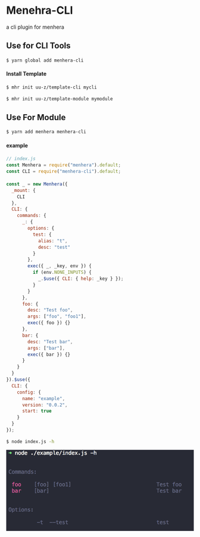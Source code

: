 # Menehra-CLI

a cli plugin for menhera

## Use for CLI Tools

```bash
$ yarn global add menhera-cli
```

#### Install Template

```bash
$ mhr init uu-z/template-cli mycli
```

```bash
$ mhr init uu-z/template-module mymodule
```

## Use For Module

```bash
$ yarn add menhera menhera-cli
```

#### example

```js
// index.js
const Menhera = require("menhera").default;
const CLI = require("menhera-cli").default;

const _ = new Menhera({
  _mount: {
    CLI
  },
  CLI: {
    commands: {
      _: {
        options: {
          test: {
            alias: "t",
            desc: "test"
          }
        },
        exec({ _, _key, env }) {
          if (env.NONE_INPUTS) {
            _.$use({ CLI: { help: _key } });
          }
        }
      },
      foo: {
        desc: "Test foo",
        args: ["foo", "foo1"],
        exec({ foo }) {}
      },
      bar: {
        desc: "Test bar",
        args: ["bar"],
        exec({ bar }) {}
      }
    }
  }
}).$use({
  CLI: {
    config: {
      name: "example",
      version: "0.0.2",
      start: true
    }
  }
});
```

```bash
$ node index.js -h
```

![preview](./assets/cli.png)
